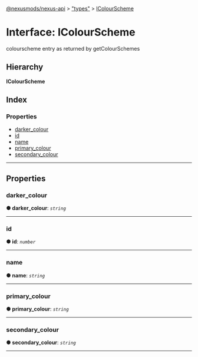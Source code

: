 [@nexusmods/nexus-api](../README.md) > ["types"](../modules/_types_.md) > [IColourScheme](../interfaces/_types_.icolourscheme.md)

# Interface: IColourScheme

colourscheme entry as returned by getColourSchemes

## Hierarchy

**IColourScheme**

## Index

### Properties

* [darker_colour](_types_.icolourscheme.md#darker_colour)
* [id](_types_.icolourscheme.md#id)
* [name](_types_.icolourscheme.md#name)
* [primary_colour](_types_.icolourscheme.md#primary_colour)
* [secondary_colour](_types_.icolourscheme.md#secondary_colour)

---

## Properties

<a id="darker_colour"></a>

###  darker_colour

**● darker_colour**: *`string`*

___
<a id="id"></a>

###  id

**● id**: *`number`*

___
<a id="name"></a>

###  name

**● name**: *`string`*

___
<a id="primary_colour"></a>

###  primary_colour

**● primary_colour**: *`string`*

___
<a id="secondary_colour"></a>

###  secondary_colour

**● secondary_colour**: *`string`*

___


